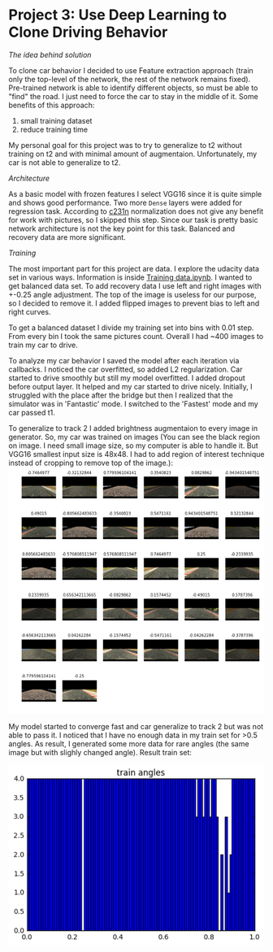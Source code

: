 # Project 3: Use Deep Learning to Clone Driving Behavior

[//]: # (Image References)

[train_data]: ./pic/train_set.png "Training dataset"
[generated_data]: ./pic/generated.png "Generated images"

_The idea behind solution_

To clone car behavior I decided to use Feature extraction approach (train only the top-level of the network, the rest of the network remains fixed). Pre-trained network is able to identify different objects, so must be able to "find" the road. I just need to force the car to stay in the middle of it.
Some benefits of this approach:

1. small training dataset
2. reduce training time

My personal goal for this project was to try to generalize to t2 without training on t2 and with minimal amount of augmentaion. Unfortunately, my car is not able to generalize to t2.

_Architecture_

As a basic model with frozen features I select VGG16 since it is quite simple and shows good performance. Two more `Dense` layers were added for regression task.
According to [c231n](https://www.youtube.com/playlist?list=PLkt2uSq6rBVctENoVBg1TpCC7OQi31AlC) normalization does not give any benefit for work with pictures, so I skipped this step.
Since our task is pretty basic network architecture is not the key point for this task. Balanced and recovery data are more significant.

_Training_

The most important part for this project are data. I explore the udacity data set in various ways. Information is inside [Training data.ipynb](https://github.com/Helen1987/CarND-Behavioral-Cloning-P3/blob/master/Training%20data.ipynb). I wanted to get balanced data set. To add recovery data I use left and right images with +-0.25 angle adjustment. The top of the image is useless for our purpose, so I decided to remove it. I added flipped images to prevent bias to left and right curves.

To get a balanced dataset I divide my training set into bins with 0.01 step. From every bin I took the same pictures count. Overall I had ~400 images to train my car to drive.

To analyze my car behavior I saved the model after each iteration via callbacks. I noticed the car overfitted, so added L2 regularization. Car started to drive smoothly but still my model overfitted. I added dropout before output layer. It helped and my car started to drive nicely. Initially, I struggled with the place after the bridge but then I realized that the simulator was in 'Fantastic' mode. I switched to the 'Fastest' mode and my car passed t1.

To generalize to track 2 I added brightness augmentaion to every image in generator. So, my car was trained on images (You can see the black region on image. I need small image size, so my computer is able to handle it. But VGG16 smallest input size is 48x48. I had to add region of interest technique instead of cropping to remove top of the image.):
![alt text][generated_data]

My model started to converge fast and car generalize to track 2 but was not able to pass it. I noticed that I have no enough data in my train set for >0.5 angles. As result, I generated some more data for rare angles (the same image but with slighly changed angle). Result train set:

![alt text][train_data]
